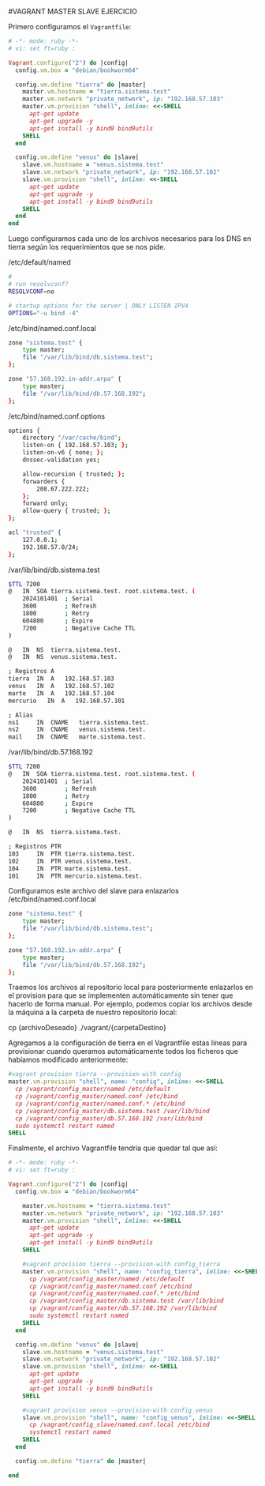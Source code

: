 
#VAGRANT MASTER SLAVE EJERCICIO

Primero configuramos el `Vagrantfile`:

```ruby
# -*- mode: ruby -*-
# vi: set ft=ruby :

Vagrant.configure("2") do |config|
  config.vm.box = "debian/bookworm64"

  config.vm.define "tierra" do |master|
    master.vm.hostname = "tierra.sistema.test"
    master.vm.network "private_network", ip: "192.168.57.103"
    master.vm.provision "shell", inline: <<-SHELL
      apt-get update
      apt-get upgrade -y
      apt-get install -y bind9 bind9utils
    SHELL
  end

  config.vm.define "venus" do |slave|
    slave.vm.hostname = "venus.sistema.test"
    slave.vm.network "private_network", ip: "192.168.57.102"
    slave.vm.provision "shell", inline: <<-SHELL
      apt-get update
      apt-get upgrade -y
      apt-get install -y bind9 bind9utils
    SHELL
  end
end

```
Luego configuramos cada uno de los archivos necesarios para los DNS en tierra según los requerimientos que se nos pide.

/etc/default/named

```bash
#
# run resolvconf?
RESOLVCONF=no

# startup options for the server | ONLY LISTEN IPV4
OPTIONS="-u bind -4"

```

/etc/bind/named.conf.local

```bash
zone "sistema.test" {
    type master;
    file "/var/lib/bind/db.sistema.test";
};

zone "57.168.192.in-addr.arpa" {
    type master;
    file "/var/lib/bind/db.57.168.192";
};

```

/etc/bind/named.conf.options

```bash
options {
    directory "/var/cache/bind";
    listen-on { 192.168.57.103; };
    listen-on-v6 { none; };
    dnssec-validation yes;

    allow-recursion { trusted; };
    forwarders {
        208.67.222.222;
    };
    forward only;
    allow-query { trusted; };
};

acl "trusted" {
    127.0.0.1;
    192.168.57.0/24;
};

```
/var/lib/bind/db.sistema.test

```bash
$TTL 7200
@   IN  SOA tierra.sistema.test. root.sistema.test. (
    2024101401  ; Serial
    3600        ; Refresh
    1800        ; Retry
    604800      ; Expire
    7200        ; Negative Cache TTL
)

@   IN  NS  tierra.sistema.test.
@   IN  NS  venus.sistema.test.

; Registros A
tierra  IN  A   192.168.57.103
venus   IN  A   192.168.57.102
marte   IN  A   192.168.57.104
mercurio   IN  A   192.168.57.101

; Alias
ns1     IN  CNAME   tierra.sistema.test.
ns2     IN  CNAME   venus.sistema.test.
mail    IN  CNAME   marte.sistema.test.

```

/var/lib/bind/db.57.168.192

```bash
$TTL 7200
@   IN  SOA tierra.sistema.test. root.sistema.test. (
    2024101401  ; Serial
    3600        ; Refresh
    1800        ; Retry
    604800      ; Expire
    7200        ; Negative Cache TTL
)

@   IN  NS  tierra.sistema.test.

; Registros PTR
103     IN  PTR tierra.sistema.test.
102     IN  PTR venus.sistema.test.
104     IN  PTR marte.sistema.test.
101     IN  PTR mercurio.sistema.test.

```

Configuramos este archivo del slave para enlazarlos
/etc/bind/named.conf.local

```bash
zone "sistema.test" {
    type master;
    file "/var/lib/bind/db.sistema.test";
};

zone "57.168.192.in-addr.arpa" {
    type master;
    file "/var/lib/bind/db.57.168.192";
};

```

Traemos los archivos al repositorio local para posteriormente enlazarlos en el provision para que se implementen automáticamente sin tener que hacerlo de forma manual. Por ejemplo, podemos copiar los archivos desde la máquina a la carpeta de nuestro repositorio local:

cp {archivoDeseado} ./vagrant/{carpetaDestino}

Agregamos a la configuración de tierra en el Vagrantfile estas líneas para provisionar cuando queramos automáticamente todos los ficheros que habíamos modificado anteriormente:

```ruby
#vagrant provision tierra --provision-with config
master.vm.provision "shell", name: "config", inline: <<-SHELL
  cp /vagrant/config_master/named /etc/default
  cp /vagrant/config_master/named.conf /etc/bind
  cp /vagrant/config_master/named.conf.* /etc/bind
  cp /vagrant/config_master/db.sistema.test /var/lib/bind
  cp /vagrant/config_master/db.57.168.192 /var/lib/bind
  sudo systemctl restart named
SHELL

```

Finalmente, el archivo Vagrantfile tendría que quedar tal que así:

```ruby
# -*- mode: ruby -*-
# vi: set ft=ruby :

Vagrant.configure("2") do |config|
  config.vm.box = "debian/bookworm64"

    master.vm.hostname = "tierra.sistema.test"
    master.vm.network "private_network", ip: "192.168.57.103"
    master.vm.provision "shell", inline: <<-SHELL
      apt-get update
      apt-get upgrade -y
      apt-get install -y bind9 bind9utils
    SHELL

    #vagrant provision tierra --provision-with config_tierra
    master.vm.provision "shell", name: "config_tierra", inline: <<-SHELL
      cp /vagrant/config_master/named /etc/default
      cp /vagrant/config_master/named.conf /etc/bind
      cp /vagrant/config_master/named.conf.* /etc/bind
      cp /vagrant/config_master/db.sistema.test /var/lib/bind
      cp /vagrant/config_master/db.57.168.192 /var/lib/bind
      sudo systemctl restart named
    SHELL
  end

  config.vm.define "venus" do |slave|
    slave.vm.hostname = "venus.sistema.test"
    slave.vm.network "private_network", ip: "192.168.57.102"
    slave.vm.provision "shell", inline: <<-SHELL
      apt-get update
      apt-get upgrade -y
      apt-get install -y bind9 bind9utils
    SHELL

    #vagrant provision venus --provision-with config_venus
    slave.vm.provision "shell", name: "config_venus", inline: <<-SHELL
      cp /vagrant/config_slave/named.conf.local /etc/bind
      systemctl restart named
    SHELL
  end

  config.vm.define "tierra" do |master|

end

```
